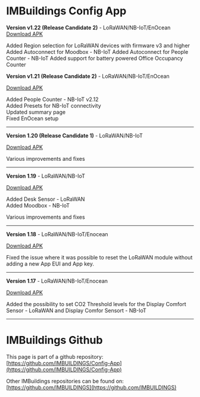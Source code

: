 # IMBuildings Config App

**Version v1.22 (Release Candidate 2)** - LoRaWAN/NB-IoT/EnOcean
[Download APK](https://drive.google.com/file/d/1XwdBI1PdvPYnW5XQXE2sGgugb3Hc1I0u/view?usp=sharing)

Added Region selection for LoRaWAN devices with firmware v3 and higher
Added Autoconnect for Moodbox - NB-IoT
Added Autoconnect for People Counter - NB-IoT
Added support for battery powered Office Occupancy Counter

**Version v1.21 (Release Candidate 2)** - LoRaWAN/NB-IoT/EnOcean

[Download APK](https://drive.google.com/file/d/1Ob6GqbTAXIa43K8J0kZ3U5bQBXfz_ox-/view?usp=drive_link)

Added People Counter - NB-IoT v2.12<br>
Added Presets for NB-IoT connectivity<br>
Updated summary page<br>
Fixed EnOcean setup<br>

___

**Version 1.20 (Release Candidate 1)** - LoRaWAN/NB-IoT

[Download APK](https://drive.google.com/file/d/1ex5UnP0aeYilGgV52d0YG2aLha6U3fRU/view?usp=drive_link)

Various improvements and fixes<br>
___

**Version 1.19** - LoRaWAN/NB-IoT

[Download APK](https://drive.google.com/file/d/1ykdPZ6l6HEdhIMStSPo73gTCsgdmNhpY/view?usp=sharing)

Added Desk Sensor - LoRaWAN<br>
Added Moodbox - NB-IoT<br>

Various improvements and fixes<br>
___

**Version 1.18** - LoRaWAN/NB-IoT/Enocean

[Download APK](https://drive.google.com/file/d/1KY1nPUyqtgWPpe_2_j3kDZ__25p9TD3d/view?usp=sharing)

Fixed the issue where it was possible to reset the LoRaWAN module without adding a new App EUI and App key.
___

**Version 1.17** - LoRaWAN/NB-IoT/Enocean

[Download APK](https://drive.google.com/file/d/1iSnhUZ8vyPq9zs4s2Iai7z7ObrBSgvlX/view?usp=sharing)

Added the possibility to set CO2 Threshold levels for the Display Comfort Sensor - LoRaWAN and Display Comfor Sensort - NB-IoT
___

# IMBuildings Github

This page is part of a github repository: [https://github.com/IMBUILDINGS/Config-App](https://github.com/IMBUILDINGS/Config-App)

Other IMBuildings repositories can be found on: [https://github.com/IMBUILDINGS](https://github.com/IMBUILDINGS)
